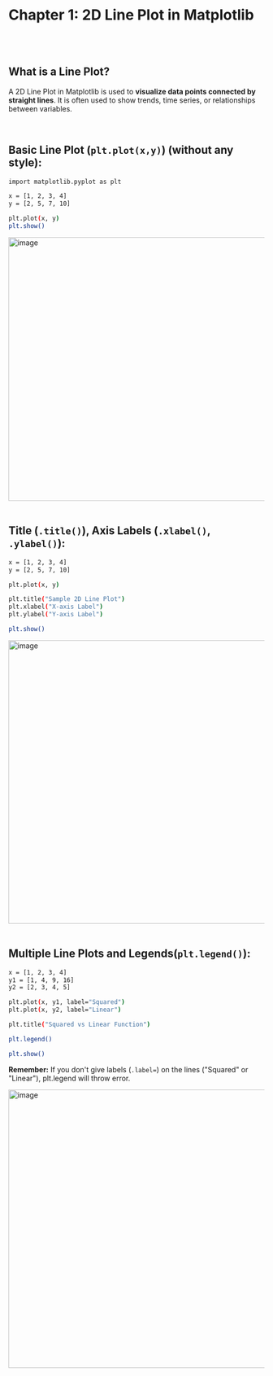 #
# Chapter 1: 2D Line Plot in Matplotlib

<br>
<br>

## What is a Line Plot?
A 2D Line Plot in Matplotlib is used to **visualize data points connected by straight lines**. It is often used to show trends, time series, or relationships between variables.

<br>

## Basic Line Plot (`plt.plot(x,y)`) (without any style):
```bash
import matplotlib.pyplot as plt

x = [1, 2, 3, 4]
y = [2, 5, 7, 10]

plt.plot(x, y)
plt.show()
```
<img width="1463" height="518" alt="image" src="https://github.com/user-attachments/assets/acc150fd-9034-4d63-a21c-abb6665d46bd" />


<br>
<br>

## Title (`.title()`), Axis Labels (`.xlabel()`, `.ylabel()`):
```bash
x = [1, 2, 3, 4]
y = [2, 5, 7, 10]

plt.plot(x, y)

plt.title("Sample 2D Line Plot")
plt.xlabel("X-axis Label")
plt.ylabel("Y-axis Label")

plt.show()
```
<img width="1461" height="557" alt="image" src="https://github.com/user-attachments/assets/e0a20dff-9f1c-400b-92fe-7a00e4131b3a" />

<br>
<br>

## Multiple Line Plots and Legends(`plt.legend()`):
```bash
x = [1, 2, 3, 4]
y1 = [1, 4, 9, 16]
y2 = [2, 3, 4, 5]

plt.plot(x, y1, label="Squared")
plt.plot(x, y2, label="Linear")

plt.title("Squared vs Linear Function")

plt.legend() 

plt.show()
```
**Remember:** If you don't give labels (`.label=`) on the lines ("Squared" or "Linear"), plt.legend will throw error.
<br>

<img width="1456" height="547" alt="image" src="https://github.com/user-attachments/assets/c02f0add-10ed-49ac-8ecb-29a3ddf0d8e3" />


